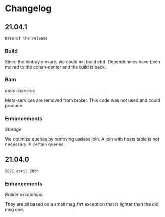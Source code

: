 # Changelog

## 21.04.1

`Date of the release`

### Build

Since the bintray closure, we could not build cbd. Dependencies have been moved
to the conan-center and the build is back.

### Bam

*meta-services*

Meta-services are removed from broker. This code was not used and could produce

### Enhancements

*Storage*

We optimize queries by removing useless join. A join with hosts table is not
necessary in certain queries.

## 21.04.0

`2021 april 20th`

### Enhancements

*Broker exceptions*

They are all based on a small msg\_fmt exception that is lighter than the old
msg one.
